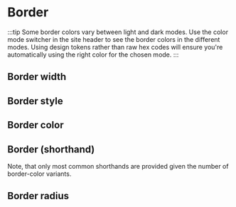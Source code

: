 <script setup>
import { computed, ref, onMounted } from 'vue';
import { useData } from 'vitepress';
import CdxDocsTokensTable from '../../src/components/tokens/TokensTable.vue';
import defaultModeTokens from '@wikimedia/codex-design-tokens/theme-wikimedia-ui.json';
import darkModeTokens from '@wikimedia/codex-design-tokens/theme-wikimedia-ui-mode-dark.json';

const { isDark } = useData();

const isMounted = ref( false );
onMounted( () => { isMounted.value = true; } );

// We have to update this on mount to force the server-rendered HTML to update.
const tokens = computed( () => isMounted.value && isDark.value ? darkModeTokens : defaultModeTokens );
</script>

# Border

:::tip
Some border colors vary between light and dark modes. Use the color mode switcher in the site
header to see the border colors in the different modes. Using design tokens rather than raw hex
codes will ensure you're automatically using the right color for the chosen mode.
:::

## Border width

<cdx-docs-tokens-table
	:tokens="tokens['border-width']"
	token-demo="CdxDocsTokenDemo"
	token-category="border"
	css-property="border-width"
/>

## Border style

<cdx-docs-tokens-table
	:tokens="tokens['border-style']"
	token-demo="CdxDocsTokenDemo"
	token-category="border"
	css-property="border-style"
/>

## Border color

<cdx-docs-tokens-table
	:tokens="tokens['border-color']"
	token-demo="CdxDocsTokenDemo"
	token-category="border"
	css-property="border-color"
/>

## Border (shorthand)

Note, that only most common shorthands are provided given the number of border-color variants.

<cdx-docs-tokens-table
	:tokens="tokens['border']"
	token-demo="CdxDocsTokenDemo"
	token-category="border"
	css-property="border"
/>

## Border radius
<cdx-docs-tokens-table
	:tokens="tokens['border-radius']"
	token-demo="CdxDocsTokenDemo"
	token-category="border"
	css-property="border-radius"
/>
